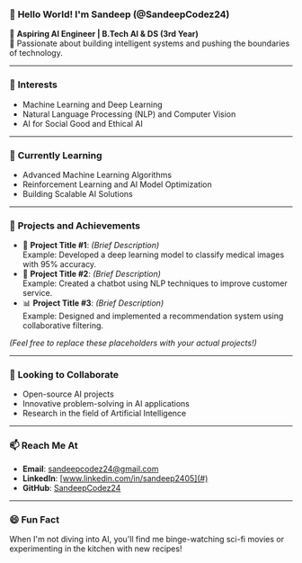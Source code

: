 ### 👋 **Hello World! I'm Sandeep (@SandeepCodez24)**

🚀 **Aspiring AI Engineer | B.Tech AI & DS (3rd Year)**  
🌟 Passionate about building intelligent systems and pushing the boundaries of technology.

---

### 👀 **Interests**
- Machine Learning and Deep Learning
- Natural Language Processing (NLP) and Computer Vision
- AI for Social Good and Ethical AI

---

### 🌱 **Currently Learning**
- Advanced Machine Learning Algorithms
- Reinforcement Learning and AI Model Optimization
- Building Scalable AI Solutions

---

### 💼 **Projects and Achievements**
- 🧠 **Project Title #1**: *(Brief Description)*  
  Example: Developed a deep learning model to classify medical images with 95% accuracy.
- 🤖 **Project Title #2**: *(Brief Description)*  
  Example: Created a chatbot using NLP techniques to improve customer service.
- 📊 **Project Title #3**: *(Brief Description)*  
  Example: Designed and implemented a recommendation system using collaborative filtering.

*(Feel free to replace these placeholders with your actual projects!)*

---

### 💞️ **Looking to Collaborate**
- Open-source AI projects
- Innovative problem-solving in AI applications
- Research in the field of Artificial Intelligence

---

### 📫 **Reach Me At**
- **Email**: sandeepcodez24@gmail.com  
- **LinkedIn**: [www.linkedin.com/in/sandeep2405](#)  
- **GitHub**: [SandeepCodez24](https://github.com/SandeepCodez24)  

---

### 😄 **Fun Fact**
When I'm not diving into AI, you'll find me binge-watching sci-fi movies or experimenting in the kitchen with new recipes!
